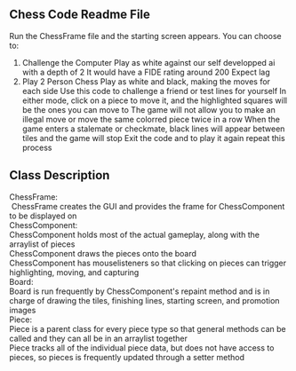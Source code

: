 Chess Code Readme File
----------------------

Run the ChessFrame file and the starting screen appears. 
You can choose to:
1) Challenge the Computer
	Play as white against our self developped ai with a depth of 2
	It would have a FIDE rating around 200
	Expect lag
2) Play 2 Person Chess
	Play as white and black, making the moves for each side
	Use this code to challenge a friend or test lines for yourself
In either mode, click on a piece to move it, and the highlighted squares will be the ones you can move to
The game will not allow you to make an illegal move or move the same colorred piece twice in a row
When the game enters a stalemate or checkmate, black lines will appear between tiles and the game will stop
Exit the code and to play it again repeat this process

Class Description
------------------
  
ChessFrame:  
&nbsp;ChessFrame creates the GUI and provides the frame for ChessComponent to be displayed on  
ChessComponent:  
	ChessComponent holds most of the actual gameplay, along with the arraylist of pieces  
	ChessComponent draws the pieces onto the board  
	ChessComponent has mouselisteners so that clicking on pieces can trigger highlighting, moving, and capturing  
Board:  
	Board is run frequently by ChessComponent's repaint method and is in charge of drawing the tiles, finishing lines, starting screen, and   promotion images  
Piece:  
	Piece is a parent class for every piece type so that general methods can be called and they can all be in an arraylist together  
	Piece tracks all of the individual piece data, but does not have access to pieces, so pieces is frequently updated through a setter method  
	
